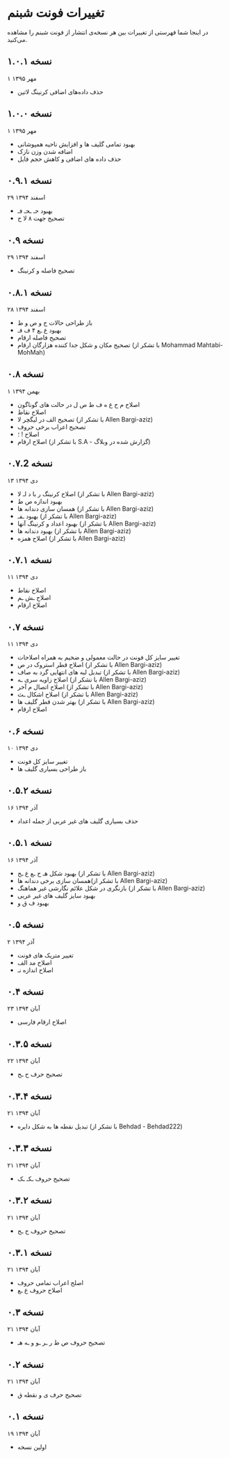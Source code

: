 تغییرات فونت شبنم
=================

در اینجا شما فهرستی از تغییرات بین هر نسخه‌ی انتشار از فونت شبنم را مشاهده می‌کنید.

نسخه ۱.۰.۱
----------
۱ مهر ۱۳۹۵

- حذف داده‌های اضافی کرنینگ لاتین

نسخه ۱.۰.۰
----------
۱ مهر ۱۳۹۵

- بهبود تمامی گلیف ها و افزایش ناحیه همپوشانی
- اضافه شدن وزن نازک
- حذف داده های اضافی و کاهش حجم فایل


نسخه ۰.۹.۱
----------
۲۹ اسفند ۱۳۹۴

- بهبود حـ ـحـ فـ
- تصحیح جهت ۸ لا ح

نسخه ۰.۹
--------
۲۹ اسفند ۱۳۹۴

- تصحیح فاصله و کرنینگ

نسخه ۰.۸.۱
----------
۲۸ اسفند ۱۳۹۴

- باز طراحی حالات ح و ص و ط
- بهبود ع ـع ۴ ف فـ
- تصحیح فاصله ارقام
- تصحیح مکان و شکل جدا کننده هزارگان ارقام (با تشکر از Mohammad Mahtabi-MohMah)

نسخه ۰.۸
--------
۱ بهمن ۱۳۹۴

- اصلاح م ح ع ه ف ط ص ل در حالت های گوناگون
- اصلاح نقاط
- تصحیح الف در لیگچر لا (با تشکر از Allen Bargi-aziz)
- تصحیح اعراب برخی حروف
- اصلاح ! ؛
- اصلاح ارقام (با تشکر از S.A - گزارش شده در وبلاگ)

نسخه ۰.۷.2
----------
۱۳ دی ۱۳۹۴

- اصلاح کرنینگ ر با د لـ لا (با تشکر از Allen Bargi-aziz)
- بهبود اندازه ص ط
- همسان سازی دندانه ها (با تشکر از Allen Bargi-aziz)
- بهبود ـفـ (با تشکر از Allen Bargi-aziz)
- بهبود اعداد و کرنینگ آنها (با تشکر از Allen Bargi-aziz)
- بهبود دندانه ها (با تشکر از Allen Bargi-aziz)
- اصلاح همزه (با تشکر از Allen Bargi-aziz)

نسخه ۰.۷.۱
----------
۱۱ دی ۱۳۹۴

- اصلاح نقاط
- اصلاح ـش ـم
- اصلاح ارقام

نسخه ۰.۷
--------
۱۱ دی ۱۳۹۴

- تغییر سایز کل فونت در حالت معمولی و ضخیم به همراه اصلاحات
- اصلاح قطر استروک در ص (با تشکر از Allen Bargi-aziz)
- تبدیل لبه های انتهایی گرد به صاف (با تشکر از Allen Bargi-aziz)
- اصلاح زاویه سری ـه (با تشکر از Allen Bargi-aziz)
- اصلاح اتصال م آخر (با تشکر از Allen Bargi-aziz)
- اصلاح اشکال ـث (با تشکر از Allen Bargi-aziz)
- بهتر شدن قطر گلیف ها (با تشکر از Allen Bargi-aziz)
- اصلاح ارقام

نسخه ۰.۶
--------
۱۰ دی ۱۳۹۴

- تغییر سایز کل فونت
- باز طراحی بسیاری گلیف ها


نسخه ۰.۵.۲
----------
۱۶ آذر ۱۳۹۴

- حذف بسیاری گلیف های غیر عربی از جمله اعداد

نسخه ۰.۵.۱
----------
۱۶ آذر ۱۳۹۴

- بهبود شکل هـ ح ـع ع ـح (با تشکر از Allen Bargi-aziz)
- همسان سازی برخی دندانه ها(با تشکر از Allen Bargi-aziz)
- بازنگری در شکل علائم نگارشی غیر هماهنگ (با تشکر از Allen Bargi-aziz)
- بهبود سایز گلیف های غیر عربی
- بهبود ف ق و

نسخه ۰.۵
--------
۲ آذر ۱۳۹۴

- تغییر متریک های فونت
- اصلاح مد الف
- اصلاح اندازه نـ


نسخه ۰.۴
--------
۲۳ آبان ۱۳۹۴

- اصلاح ارقام فارسی

نسخه ۰.۳.۵
----------
۲۲ آبان ۱۳۹۴

- تصحیح حرف ح ـح

نسخه ۰.۳.۴
----------
۲۱ آبان ۱۳۹۴

- تبدیل نقطه ها به شکل دایره (با تشکر از Behdad - Behdad222)

نسخه ۰.۳.۳
----------
۲۱ آبان ۱۳۹۴

- تصحیح حروف ـکـ ـک

نسخه ۰.۳.۲
----------
۲۱ آبان ۱۳۹۴

- تصحیح حروف ح ـح

نسخه ۰.۳.۱
----------
۲۱ آبان ۱۳۹۴

- اصلح اعراب تمامی حروف
- اصلاح حروف ع ـع

نسخه ۰.۳
--------
۲۱ آبان ۱۳۹۴

- تصحیح حروف ص ط ر ـر ـو و ـه هـ

نسخه ۰.۲
--------
۲۱ آبان ۱۳۹۴

- تصحیح حرف ی و نقطه ق

نسخه ۰.۱
--------
۱۹ آبان ۱۳۹۴

- اولین نسخه
